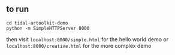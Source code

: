 ## to run

```
cd tidal-artoolkit-demo
python -m SimpleHTTPServer 8000
```

then visit `localhost:8000/simple.html` for the hello world demo or `localhost:8000/creative.html` for the more complex demo
